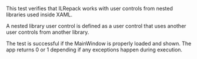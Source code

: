 This test verifies that ILRepack works with user controls from nested libraries used inside XAML.

A nested library user control is defined as a user control that uses another user controls
from another library.

The test is successful if the MainWindow is properly loaded and shown.
The app returns 0 or 1 depending if any exceptions happen during execution.
